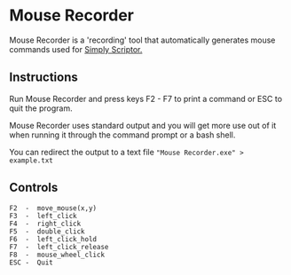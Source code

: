 # Mouse Recorder
Mouse Recorder is a 'recording' tool that automatically generates mouse commands used for [Simply Scriptor.](https://github.com/borfus/Simply-Scriptor)

## Instructions

Run Mouse Recorder and press keys F2 - F7 to print a command or ESC to quit the program.

Mouse Recorder uses standard output and you will get more use out of it when running it through the command prompt or a bash shell.

You can redirect the output to a text file `"Mouse Recorder.exe" > example.txt`

## Controls

```
F2  -  move_mouse(x,y)
F3  -  left_click
F4  -  right_click
F5  -  double_click
F6  -  left_click_hold
F7  -  left_click_release
F8  -  mouse_wheel_click
ESC -  Quit
```